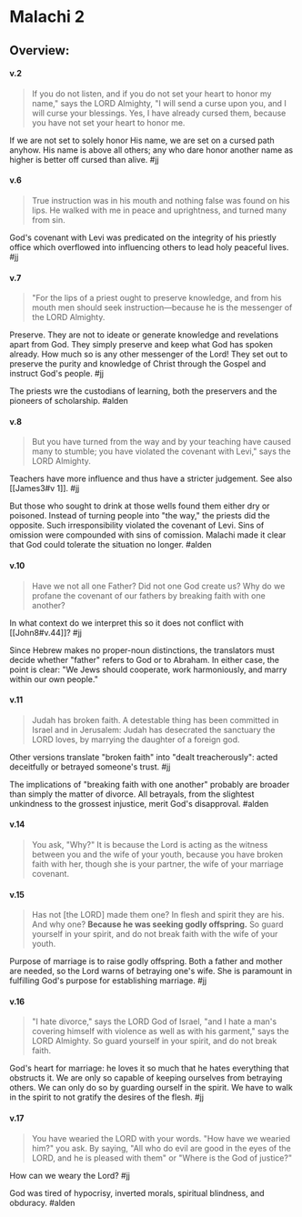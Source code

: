 # Malachi 2

## Overview:


#### v.2
>If you do not listen, and if you do not set your heart to honor my name," says the LORD Almighty, "I will send a curse upon you, and I will curse your blessings. Yes, I have already cursed them, because you have not set your heart to honor me.

If we are not set to solely honor His name, we are set on a cursed path anyhow. His name is above all others; any who dare honor another name as higher is better off cursed than alive.
#jj 

#### v.6
>True instruction was in his mouth and nothing false was found on his lips. He walked with me in peace and uprightness, and turned many from sin.

God's covenant with Levi was predicated on the integrity of his priestly office which overflowed into influencing others to lead holy peaceful lives.
#jj 

#### v.7
>"For the lips of a priest ought to preserve knowledge, and from his mouth men should seek instruction—because he is the messenger of the LORD Almighty.

Preserve. They are not to ideate or generate knowledge and revelations apart from God. They simply preserve and keep what God has spoken already. How much so is any other messenger of the Lord! They set out to preserve the purity and knowledge of Christ through the Gospel and instruct God's people.
#jj 

The priests wre the custodians of learning, both the preservers and the pioneers of scholarship.
#alden  

#### v.8
>But you have turned from the way and by your teaching have caused many to stumble; you have violated the covenant with Levi," says the LORD Almighty.

Teachers have more influence and thus have a stricter judgement. See also [[James3#v 1]].
#jj 

But those who sought to drink at those wells found them either dry or poisoned. Instead of turning people into "the way," the priests did the opposite. Such irresponsibility violated the covenant of Levi. Sins of omission were compounded with sins of comission. Malachi made it clear that God could tolerate the situation no longer.
#alden 

#### v.10
>Have we not all one Father? Did not one God create us? Why do we profane the covenant of our fathers by breaking faith with one another?

In what context do we interpret this so it does not conflict with [[John8#v.44]]?
#jj 

Since Hebrew makes no proper-noun distinctions, the translators must decide whether "father" refers to God or to Abraham. In either case, the point is clear: "We Jews should cooperate, work harmoniously, and marry within our own people." 

#### v.11
>Judah has broken faith. A detestable thing has been committed in Israel and in Jerusalem: Judah has desecrated the sanctuary the LORD loves, by marrying the daughter of a foreign god.

Other versions translate "broken faith" into "dealt treacherously": acted deceitfully or betrayed someone's trust.
#jj 

The implications of "breaking faith with one another" probably are broader than simply the matter of divorce. All betrayals, from the slightest unkindness to the grossest injustice, merit God's disapproval.
#alden 

#### v.14
>You ask, "Why?" It is because the Lord is acting as the witness between you and the wife of your youth, because you have broken faith with her, though she is your partner, the wife of your marriage covenant.

#### v.15
>Has not \[the LORD\] made them one? In flesh and spirit they are his. And why one? **Because he was seeking godly offspring.** So guard yourself in your spirit, and do not break faith with the wife of your youth.

Purpose of marriage is to raise godly offspring. Both a father and mother are needed, so the Lord warns of betraying one's wife. She is paramount in fulfilling God's purpose for establishing marriage.
#jj 

#### v.16
>"I hate divorce," says the LORD God of Israel, "and I hate a man's covering himself with violence as well as with his garment," says the LORD Almighty. So guard yourself in your spirit, and do not break faith.

God's heart for marriage: he loves it so much that he hates everything that obstructs it. We are only so capable of keeping ourselves from betraying others. We can only do so by guarding ourself in the spirit. We have to walk in the spirit to not gratify the desires of the flesh.
#jj 

#### v.17
>You have wearied the LORD with your words. "How have we wearied him?" you ask. By saying, "All who do evil are good in the eyes of the LORD, and he is pleased with them" or "Where is the God of justice?"

How can we weary the Lord?
#jj 

God was tired of hypocrisy, inverted morals, spiritual blindness, and obduracy.
#alden 



